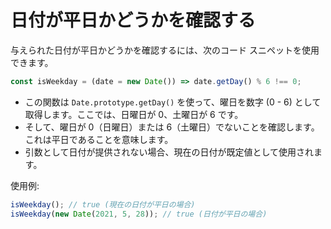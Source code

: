 # 日付が平日かどうかを確認する

与えられた日付が平日かどうかを確認するには、次のコード スニペットを使用できます。

```js
const isWeekday = (date = new Date()) => date.getDay() % 6 !== 0;
```

- この関数は `Date.prototype.getDay()` を使って、曜日を数字 (0 - 6) として取得します。ここでは、日曜日が 0、土曜日が 6 です。
- そして、曜日が 0（日曜日）または 6（土曜日）でないことを確認します。これは平日であることを意味します。
- 引数として日付が提供されない場合、現在の日付が既定値として使用されます。

使用例:

```js
isWeekday(); // true (現在の日付が平日の場合)
isWeekday(new Date(2021, 5, 28)); // true (日付が平日の場合)
```
